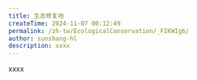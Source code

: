 ```yaml
---
title: 生态修复地
createTime: 2024-11-07 00:12:49
permalink: /zh-tw/EcologicalConservation/_FIKWIg6/
author: sunshang-hl
description: xxxx
---
```


xxxx